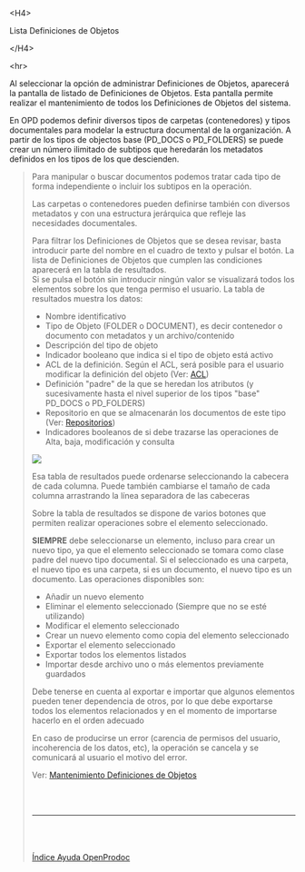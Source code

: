 

&lt;H4&gt;

Lista Definiciones de Objetos

&lt;/H4&gt;



&lt;hr&gt;


<p>Al seleccionar la opción de administrar Definiciones de Objetos, aparecerá la pantalla de listado de Definiciones de Objetos. Esta pantalla permite realizar el mantenimiento de todos los Definiciones de Objetos del sistema.</p>
<p>En OPD podemos definir diversos tipos de carpetas (contenedores) y tipos documentales para modelar la estructura documental de la organización. A partir de los tipos de objectos base (PD_DOCS o PD_FOLDERS) se puede crear un número ilimitado de subtipos que heredarán los metadatos definidos en los tipos de los que descienden.<br>
<blockquote>Para manipular o buscar documentos podemos tratar cada tipo de forma independiente o incluir los subtipos en la operación.</p>
<p>Las carpetas o contenedores pueden definirse también con diversos metadatos y con una estructura jerárquica que refleje las necesidades documentales. </p>
<p>Para filtrar los Definiciones de Objetos que se desea revisar, basta introducir parte del nombre en el cuadro de texto y pulsar el botón. La lista de Definiciones de Objetos que cumplen las condiciones aparecerá en la tabla de resultados.<br>
Si se pulsa el botón sin introducir ningún valor se visualizará todos los elementos sobre los que tenga permiso el usuario. La tabla de resultados muestra los datos:</p>
<ul>
<li>Nombre identificativo</li>
<li>Tipo de Objeto (FOLDER o DOCUMENT), es decir contenedor o documento con metadatos y un archivo/contenido</li>
<li>Descripción del tipo de objeto</li>
<li>Indicador booleano que indica si el tipo de objeto está activo</li>
<li>ACL de la definición. Según el ACL, será posible para el usuario modificar la definición del objeto (Ver: <a href='ES_ListACL.md'>ACL</a>)</li>
<li>Definición "padre" de la que se heredan los atributos (y sucesivamente hasta el nivel superior de los tipos "base" PD_DOCS o PD_FOLDERS)</li>
<li>Repositorio en que se almacenarán los documentos de este tipo (Ver: <a href='ES_ListRepositories.md'>Repositorios</a>)</li>
<li>Indicadores booleanos de si debe trazarse las operaciones de Alta, baja, modificación y consulta</li>
</ul>
<p> <img src='http://dl.dropbox.com/u/49603479/OpenProdoc/ES/Img/ListObjDef.jpg' /> </p>
<p>Esa tabla de resultados puede ordenarse seleccionando la cabecera de cada columna. Puede también cambiarse el tamaño de cada columna arrastrando la línea separadora de las cabeceras</p>
<p>Sobre la tabla de resultados se dispone de varios botones que permiten realizar operaciones sobre el elemento seleccionado.</p>
<p><b>SIEMPRE</b> debe seleccionarse un elemento, incluso para crear un nuevo tipo, ya que el elemento seleccionado se tomara como clase padre del nuevo tipo documental. Si el seleccionado es una carpeta, el nuevo tipo es una carpeta, si es un documento, el nuevo tipo es un documento. Las operaciones disponibles son:</p>
<ul>
<li>Añadir un nuevo elemento</li>
<li>Eliminar el elemento seleccionado (Siempre que no se esté utilizando)</li>
<li>Modificar el elemento seleccionado</li>
<li>Crear un nuevo elemento como copia del elemento seleccionado</li>
<li>Exportar el elemento seleccionado</li>
<li>Exportar todos los elementos listados</li>
<li>Importar desde archivo uno o más elementos previamente guardados</li>
</ul>
<p>Debe tenerse en cuenta al exportar e importar que algunos elementos pueden tener dependencia de otros, por lo que debe exportarse todos los elementos relacionados y en el momento de importarse hacerlo en el orden adecuado</p>
<p>En caso de producirse un error (carencia de permisos del usuario, incoherencia de los datos, etc), la operación se cancela y se comunicará al usuario el motivo del error.</p>
<p>Ver: <a href='ES_MantObjDef.md'>Mantenimiento Definiciones de Objetos</a></p>
<br>
<br>
<hr><br>
<br>
<br>
<a href='ES_HelpIndex.md'>Índice Ayuda OpenProdoc</a>